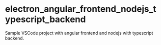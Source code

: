 # electron_angular_frontend_nodejs_typescript_backend
Sample VSCode project with angular frontend and nodejs with typescript backend. 
